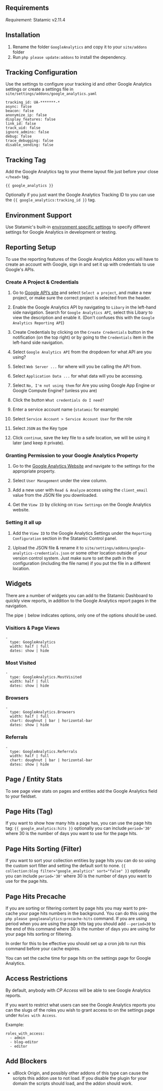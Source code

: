 ## Requirements
*Requirement:* Statamic v2.11.4

## Installation
1. Rename the folder `GoogleAnalytics` and copy it to your `site/addons` folder
2. Run `php please update:addons` to install the dependency.

## Tracking Configuration
Use the settings to configure your tracking id and other Google Analytics settings or create a settings file in `site/settings/addons/google_analytics.yaml`
```
tracking_id: UA-*******-*
async: false
beacon: false
anonymize_ip: false
display_features: false
link_id: false
track_uid: false
ignore_admins: false
debug: false
trace_debugging: false
disable_sending: false

```

## Tracking Tag
Add the Google Analytics tag to your theme layout file just before your close `</head>` tag.

`{{ google_analytics }}`

Optionally if you just want the Google Analytics Tracking ID to you can use the `{{ google_analytics:tracking_id }}` tag.

## Environment Support
Use Statamic's built-in [environment specific settings](https://docs.statamic.com/settings#environment) to specify different settings for Google Analytics in development or testing.

## Reporting Setup
To use the reporting features of the Google Analytics Addon you will have to create an account with Google, sign in and set it up with credentials to use Google's APIs.

### Create A Project & Credentials
1. Go to [Google API’s site](https://console.developers.google.com/apis) and select `Select a project`, and make a new project, or make sure the correct project is selected from the header.

2. Enable the Google Analytics API by navigating to `Libary` in the left-hand side navigation. Search for `Google Analytics API`, select this Libary to view the description and enable it. (Don't confuses this with the `Google Analytics Reporting API`)

3. Create Credentials by clicking on the `Create Credentials` button in the notification (on the top right) or by going to the `Credentials` item in the left-hand side navigation.

4. Select `Google Analytics API` from the dropdown for what API are you using?

5. Select `Web Server ...` for where will you be calling the API from.

6. Select `Application Data ...` for what data will you be accessing.

7. Select `No, I'm not using them` for Are you using Google App Engine or Google Compute Engine? (unless you are)

8. Click the button `What credentials do I need?`

9. Enter a service account name (`statamic` for example)

10. Select `Service Account > Service Account User` for the role

11. Select `JSON` as the Key type

12. Click `continue`, save the key file to a safe location, we will be using it later (and keep it private).

### Granting Permission to your Google Analytics Property
1. Go to the [Google Analytics Website](https://analytics.google.com/analytics) and navigate to the settings for the appropriate property.

2. Select `User Management` under the view column.

3. Add a new user with `Read & Analyze` access using the `client_email` value from the JSON file you downloaded.

4. Get the `View ID` by clicking on `View Settings` on the Google Analytics website.

### Setting it all up
1. Add the `View ID` to the Google Analytics Settings under the `Reporting Configuration` section in the Statamic Control panel.

2. Upload the JSON file & rename it to `site/settings/addons/google-analytics-credentials.json` or some other location outside of your version control system. Just make sure to set the path in the configuration (including the file name) if you put the file in a different location.

## Widgets
There are a number of widgets you can add to the Statamic Dashboard to quickly view reports, in addition to the Google Analytics report pages in the navigation.

The pipe `|` below indicates options, only one of the options should be used.

### Visitiors & Page Views
```
-
  type: GoogleAnalytics
  width: half | full
  dates: show | hide
```

### Most Visited
```
-
  type: GoogleAnalytics.MostVisited
  width: half | full
  dates: show | hide
```

### Browsers
```
-
  type: GoogleAnalytics.Browsers
  width: half | full
  chart: doughnut | bar | horizontal-bar
  dates: show | hide
```

### Referrals
```
-
  type: GoogleAnalytics.Referrals
  width: half | full
  chart: doughnut | bar | horizontal-bar
  dates: show | hide
```

## Page / Entity Stats
To see page view stats on pages and entities add the Google Analytics field to your fieldset.

## Page Hits (Tag)
If you want to show how many hits a page has, you can use the page hits tag: `{{ google_analytics:hits }}` optionally you can include `period='30'` where 30 is the number of days you want to use for the page hits.

## Page Hits Sorting (Filter)
If you want to sort your collection entities by page hits you can do so using the custom sort filter and setting the default sort to none. `{{ collection:blog filter="google_analytics" sort="false" }}` optionally you can include `period='30'` where 30 is the number of days you want to use for the page hits.

## Page Hits Precache
If you are sorting or filtering content by page hits you may want to pre-cache your page hits numbers in the background. You can do this using the `php please googleanalytics:precache-hits` command. If you are using period when you are using the page hits tag you should add `--period=30` to the end of this command where 30 is the number of days you are using for your page hits sorting or filtering.

In order for this to be effective you should set up a cron job to run this command before your cache expires.

You can set the cache time for page hits on the settings page for Google Analytics.

## Access Restrictions
By default, anybody with *CP Access* will be able to see Google Analytics reports.

If you want to restrict what users can see the Google Analytics reports you can the slugs of the roles you wish to grant access to on the settings page under `Roles with Access`.

Example:
```
roles_with_access:
  - admin
  - blog-editor
  - editor
```

## Add Blockers
- uBlock Origin, and possibly other addons of this type can cause the scripts this addon use to not load. If you disable the plugin for your domain the scripts should load, and the addon should work.
